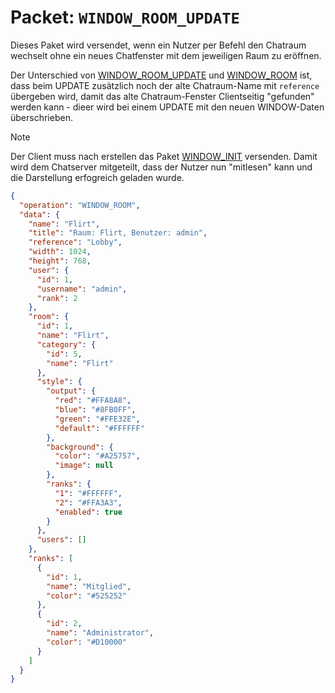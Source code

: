 # Packet: `WINDOW_ROOM_UPDATE`
Dieses Paket wird versendet, wenn ein Nutzer per Befehl den Chatraum wechselt ohne ein neues Chatfenster mit dem jeweiligen Raum zu eröffnen.

Der Unterschied von [WINDOW_ROOM_UPDATE](WINDOW_ROOM_UPDATE.md) und [WINDOW_ROOM](WINDOW_ROOM.md) ist, dass beim UPDATE zusätzlich noch der alte Chatraum-Name mit `reference` übergeben wird, damit das alte Chatraum-Fenster Clientseitig "gefunden" werden kann - dieer wird bei einem UPDATE mit den neuen WINDOW-Daten überschrieben.

> [!NOTE]
> Der Client muss nach erstellen das Paket [WINDOW_INIT](WINDOW_INIT.md) versenden. Damit wird dem Chatserver mitgeteilt, dass der Nutzer nun "mitlesen" kann und die Darstellung erfogreich geladen wurde.

```json
{
  "operation": "WINDOW_ROOM",
  "data": {
    "name": "Flirt",
    "title": "Raum: Flirt, Benutzer: admin",
    "reference": "Lobby",
    "width": 1024,
    "height": 768,
    "user": {
      "id": 1,
      "username": "admin",
      "rank": 2
    },
    "room": {
      "id": 1,
      "name": "Flirt",
      "category": {
        "id": 5,
        "name": "Flirt"
      },
      "style": {
        "output": {
          "red": "#FFA8A8",
          "blue": "#8FB0FF",
          "green": "#FFE32E",
          "default": "#FFFFFF"
        },
        "background": {
          "color": "#A25757",
          "image": null
        },
        "ranks": {
          "1": "#FFFFFF",
          "2": "#FFA3A3",
          "enabled": true
        }
      },
      "users": []
    },
    "ranks": [
      {
        "id": 1,
        "name": "Mitglied",
        "color": "#525252"
      },
      {
        "id": 2,
        "name": "Administrator",
        "color": "#D10000"
      }
    ]
  }
}
```
